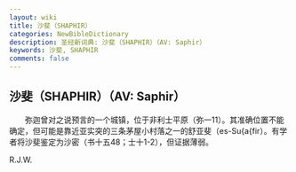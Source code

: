 ```yaml
---
layout: wiki
title: 沙斐（SHAPHIR）
categories: NewBibleDictionary
description: 圣经新词典: 沙斐（SHAPHIR）（AV: Saphir）
keywords: 沙斐, SHAPHIR
comments: false
---
```


## 沙斐（SHAPHIR）（AV: Saphir）

　　弥迦曾对之说预言的一个城镇，位于非利士平原（弥一11）。其准确位置不能确定，但可能是靠近亚实突的三条茅屋小村落之一的舒亚斐（es-Su{a{fir）。有学者将沙斐鉴定为沙密（书十五48；士十1-2），但证据薄弱。

R.J.W.








